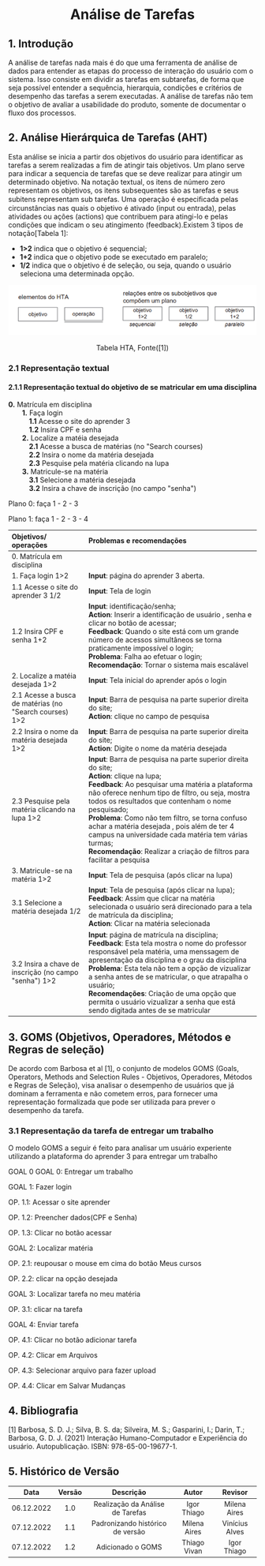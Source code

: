 # <center>Análise de Tarefas

## 1. Introdução

A análise de tarefas nada mais é do que uma ferramenta de análise de dados para entender as etapas do processo de interação do usuário com o sistema. Isso consiste em dividir as tarefas em subtarefas, de forma que seja possível entender a sequência, hierarquia, condições e critérios de desempenho das tarefas a serem executadas. A análise de tarefas não tem o objetivo de avaliar a usabilidade do produto, somente de documentar o fluxo dos processos.

## 2. Análise Hierárquica de Tarefas (AHT)

Esta análise se inicia a partir dos objetivos do usuário para identificar as tarefas a serem realizadas a fim de atingir tais objetivos. Um plano serve para indicar a sequencia de tarefas que se deve realizar para atingir um determinado objetivo. Na notação textual, os itens de número zero representam os objetivos, os itens subsequentes são as tarefas e seus subitens representam sub tarefas. Uma operação é especiﬁcada pelas circunstâncias nas quais o objetivo é ativado (input ou entrada), pelas atividades ou ações (actions) que contribuem para atingi-lo e pelas condições que indicam o seu atingimento (feedback).Existem 3 tipos de notação[Tabela 1]:
 
 * **1>2** indica que o objetivo é sequencial;
 * **1+2** indica que o objetivo pode se executado em paralelo;
 * **1/2** indica que o objetivo é de seleção, ou seja, quando o usuário seleciona uma determinada opção.

![TabelaHTA](/docs/images/TabelaHTA.png)
 <figcaption align="center">Tabela HTA, Fonte([1])</figcaption>

### 2.1 Representação textual

#### 2.1.1 Representação textual do objetivo de se matricular em uma disciplina

**0.** Matrícula em disciplina
<br>&emsp;&emsp;**1.** Faça login
<br>&emsp;&emsp;&emsp;**1.1** Acesse o site do aprender 3
<br>&emsp;&emsp;&emsp;**1.2** Insira CPF e senha
<br>&emsp;&emsp;**2.** Localize a matéia desejada
<br>&emsp;&emsp;&emsp;**2.1** Acesse a busca de matérias (no "Search courses)
<br>&emsp;&emsp;&emsp;**2.2** Insira o nome da matéria desejada
<br>&emsp;&emsp;&emsp;**2.3** Pesquise pela matéria clicando na lupa
<br>&emsp;&emsp;**3.** Matricule-se na matéria
<br>&emsp;&emsp;&emsp;**3.1** Selecione a matéria desejada
<br>&emsp;&emsp;&emsp;**3.2** Insira a chave de inscrição (no campo "senha")

Plano 0: faça 1 - 2 - 3

Plano 1: faça 1 - 2 - 3 - 4

| Objetivos/ operações | Problemas e recomendações |
|:--------------------|:-------------------------|
| 0. Matrícula em disciplina | |
| 1. Faça login 1>2 |  **Input**: página do aprender 3 aberta.|
| 1.1 Acesse o site do aprender 3 1/2 | **Input**: Tela de login|
| 1.2 Insira CPF e senha 1+2 |  **Input**: identificação/senha; <br> **Action**: Inserir a identificação de usuário , senha e clicar no botão de acessar; <br>**Feedback**: Quando o site está com um grande número de acessos simultâneos se torna praticamente impossível o login; <br>**Problema**: Falha ao efetuar o login;<br> **Recomendação**: Tornar o sistema mais escalável|
| 2. Localize a matéia desejada 1>2 |  **Input**: Tela inicial do aprender após o login |
| 2.1 Acesse a busca de matérias  (no "Search courses) 1>2 |  **Input**: Barra de pesquisa na parte superior direita do site; <br> **Action**: clique no campo de pesquisa|
| 2.2 Insira o nome da matéria desejada 1>2 |  **Input**: Barra de pesquisa na parte superior direita do site;<br> **Action**: Digite o nome da matéria desejada|
| 2.3 Pesquise pela matéria clicando na lupa 1>2 |  **Input**: Barra de pesquisa na parte superior direita do site;<br>**Action**: clique na lupa;<br> **Feedback**: Ao pesquisar uma matéria a plataforma não oferece nenhum tipo de filtro, ou seja, mostra todos os resultados que contenham o nome pesquisado; <br>**Problema**: Como não tem filtro, se torna confuso achar a matéria desejada , pois além de ter 4 campus na universidade cada matéria tem várias turmas;<br> **Recomendação**: Realizar a criação de filtros para facilitar a pesquisa |
| 3. Matricule-se na matéria 1>2 | **Input**: Tela de pesquisa (após clicar na lupa) |
| 3.1 Selecione a matéria desejada 1/2 |  **Input**: Tela de pesquisa (após clicar na lupa);<br>**Feedback**: Assim que clicar na matéria selecionada o usuário será direcionado para a tela de matrícula da disciplina;<br>**Action**: Clicar na matéria selecionada|
| 3.2 Insira a chave de inscrição (no campo "senha") 1>2 |  **Input**: página de matrícula na disciplina; <br>**Feedback**: Esta tela mostra o nome do professor responsável pela matéria, uma menssagem de apresentação da disciplina e o grau da disciplina<br>**Problema**: Esta tela não tem a opção de vizualizar a senha antes de se matricular, o que atrapalha o usuário;<br>**Recomendações**: Criação de uma opção que permita o usuário vizualizar a senha que está sendo digitada antes de se matricular|


## 3. GOMS (Objetivos, Operadores, Métodos e Regras de seleção)
De acordo com Barbosa et al [1], o conjunto de modelos GOMS (Goals, Operators, Methods and Selection Rules - Objetivos, Operadores, Métodos e Regras de Seleção), visa analisar o desempenho de usuários que já dominam a ferramenta e não cometem erros, para fornecer uma representação formalizada que pode ser utilizada para prever o desempenho da tarefa.

### 3.1 Representação da tarefa de entregar um trabalho
O modelo GOMS a seguir é feito para analisar um usuário experiente utilizando a plataforma do aprender 3 para entregar um trabalho

GOAL 0
GOAL 0: Entregar um trabalho

GOAL 1: Fazer login

OP. 1.1: Acessar o site aprender

OP. 1.2: Preencher dados(CPF e Senha)

OP. 1.3: Clicar no botão acessar

GOAL 2: Localizar matéria

OP. 2.1: reupousar o mouse em cima do botão Meus cursos

OP. 2.2: clicar na opção desejada

GOAL 3: Localizar tarefa no meu matéria

OP. 3.1: clicar na tarefa

GOAL 4: Enviar tarefa

OP. 4.1: Clicar no botão adicionar tarefa

OP. 4.2: Clicar em Arquivos

OP. 4.3: Selecionar arquivo para fazer upload

OP. 4.4: Clicar em Salvar Mudanças


## 4. Bibliografia
 [1] Barbosa, S. D. J.; Silva, B. S. da; Silveira, M. S.; Gasparini, I.; Darin, T.; Barbosa, G. D. J. (2021) Interação Humano-Computador e Experiência do usuário. Autopublicação. ISBN: 978-65-00-19677-1.

## 5. Histórico de Versão
| Data       | Versão | Descrição            | Autor             | Revisor |
|:----------:|:------:|:--------------------:|:-----------------:|:-------:|
| 06.12.2022 | 1.0 | Realização da Análise de Tarefas | Igor Thiago | Milena Aires |
| 07.12.2022 | 1.1 | Padronizando histórico de versão | Milena Aires | Vinícius Alves |
| 07.12.2022 | 1.2 | Adicionado o GOMS | Thiago Vivan | Igor Thiago |
 
 

